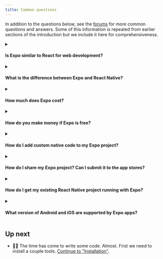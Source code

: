 ```yaml
---
title: Common questions
---
```


In addition to the questions below, see the [forums](http://forums.expo.io/) for more common questions and answers. Some of this information is repeated from earlier sections of the introduction but we include it here for comprehensiveness.

<details><summary><h4>Is Expo similar to React for web development?</h4></summary>
<p>

Expo and React Native are similar to React. You'll have to learn a new set of components (`View` instead of `div`, for example) and writing mobile apps is very different from websites; you think more in terms of screens and different navigators instead of separate web pages, but much more of your knowledge carries over than if you were writing a traditional Android or iOS app.

</p>
</details>

<details><summary><h4>What is the difference between Expo and React Native?</h4></summary>
<p>

Learn more about this on the [Already used React Native?](../workflow/already-used-react-native.md) page.

</p>
</details>

<details><summary><h4>How much does Expo cost?</h4></summary>
<p>

Expo tools are free to use and open source. You can view the source for the Expo SDK and client at https://github.com/expo/expo

</p>
</details>

<details><summary><h4>How do you make money if Expo is free?</h4></summary>
<p>

Just because you can run everything that Expo provides on your own hardware doesn't mean setting up and managing all of the services you need is the right fit for your team.

If that sounds like you, you can see what we offer at https://expo.io/developer-services

</p>
</details>

<details><summary><h4>How do I add custom native code to my Expo project?</h4></summary>
<p>

Managed Expo projects don't support custom native code, including third-party libraries which require custom native components. In a managed project, you only write JavaScript.

In [our SDK](/versions/latest/), we give you a large set of commonly desired, high-quality native modules. We recommend doing as much in JavaScript as possible, since it can immediately deploy to all your users and work across both platforms, and will always continue to benefit from Expo SDK updates.

However, if you need something custom that isn't possible with the native modules provided in the SDK, like on-the-fly video processing or low-level control over the Bluetooth radio to do a firmware update and [other features requested here](https://expo.canny.io/feature-requests), you can run `expo eject` and have full control over the underlying native projects.

</p>
</details>

<details><summary><h4>How do I share my Expo project? Can I submit it to the app stores?</h4></summary>
<p>

The fastest way to share your managed Expo project is to publish it. You can do this by clicking 'Publish' in Expo Dev Tools or running `expo publish` in your project. This gives your app a URL; you can share this URL with anybody who has the Expo Go app for Android and they can open your app immediately. [Read more about publishing on Expo](https://blog.expo.io/publishing-on-exponent-790493660d24). To share with iOS users, you can use Apple TestFlight or sign up for the [Priority Plan](https://expo.io/developer-services) in order to share your app with teammates through the Expo Go app.

When you're ready, you can create a standalone app (`.ipa` and `.apk`) for submission to Apple and Google's app stores. Expo will build the binary for you when you run one command; see [Building Standalone Apps](../distribution/building-standalone-apps.md#building-standalone-apps). Apple charges $99/year to publish your app in the App Store and Google charges a $25 one-time fee for the Play Store.

</p>
</details>

<details><summary><h4>How do I get my existing React Native project running with Expo?</h4></summary>
<p>

Right now, the easiest way to do this is to use `expo init` (with Expo CLI) to make a new project, and then copy over all your JavaScript source code from your existing project, and then `yarn add` the library dependencies you have.

If you have similar native module dependencies to what is exposed through the Expo SDK, this process shouldn't take more than a few minutes (not including `npm install` time). Please feel free to ask us questions if you run into any issues.

If you are using native libraries that aren't supported by Expo, you will either have to rewrite some parts of your application to use similar APIs that are part of Expo, or you just might not be able to get all parts of your app to work. Many things do though!

</p>
</details>

<details><summary><h4>What version of Android and iOS are supported by Expo apps?</h4></summary>
<p>

Expo supports Android 5+ and iOS 11+.

</p>
</details>

## Up next

- 👩‍💻 The time has come to write some code. Almost. First we need to install a couple tools. [Continue to "Installation"](../get-started/installation.md).
